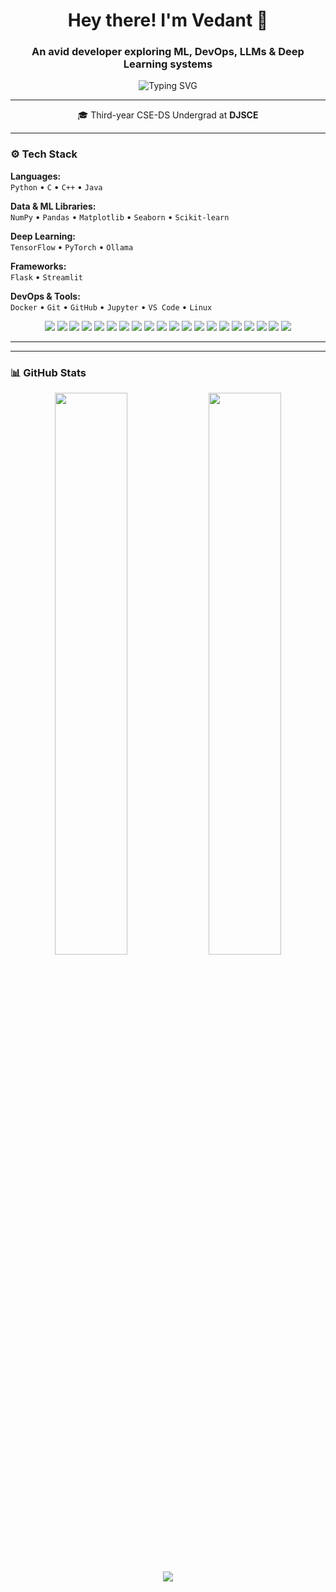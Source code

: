 <h1 align="center">Hey there! I'm Vedant 👋</h1>

<h3 align="center">An avid developer exploring ML, DevOps, LLMs & Deep Learning systems</h3>

<p align="center">
  <img src="https://readme-typing-svg.demolab.com?font=Fira+Code&size=22&pause=1000&center=true&vCenter=true&width=500&lines=Learning+Systems+that+Learn;Machine+Learning+%7C+DevOps+%7C+LLMs;Building+Scalable+Projects;Tinkering+with+AI+%26+Automation" alt="Typing SVG" />
</p>

---

<p align="center">
  🎓 Third-year CSE-DS Undergrad at <strong>DJSCE</strong>
</p>


---


### ⚙️ Tech Stack

**Languages:**  
`Python` • `C` • `C++` • `Java`

**Data & ML Libraries:**  
`NumPy` • `Pandas` • `Matplotlib` • `Seaborn` • `Scikit-learn`

**Deep Learning:**  
`TensorFlow` • `PyTorch` • `Ollama`

**Frameworks:**  
`Flask` • `Streamlit`

**DevOps & Tools:**  
`Docker` • `Git` • `GitHub` • `Jupyter` • `VS Code` • `Linux`

<p align="center">
  
  <!-- 💻 Languages -->
  <img src="https://img.shields.io/badge/Python-3776AB?style=for-the-badge&logo=python&logoColor=white" />
  <img src="https://img.shields.io/badge/C-00599C?style=for-the-badge&logo=c&logoColor=white" />
  <img src="https://img.shields.io/badge/C++-00599C?style=for-the-badge&logo=c%2B%2B&logoColor=white" />
  <img src="https://img.shields.io/badge/Java-ED8B00?style=for-the-badge&logo=openjdk&logoColor=white" />

  <!-- 📊 Data Science & ML -->
  <img src="https://img.shields.io/badge/NumPy-013243?style=for-the-badge&logo=numpy&logoColor=white" />
  <img src="https://img.shields.io/badge/Pandas-150458?style=for-the-badge&logo=pandas&logoColor=white" />
  <img src="https://img.shields.io/badge/Matplotlib-11557C?style=for-the-badge&logo=plotly&logoColor=white" />
  <img src="https://img.shields.io/badge/Seaborn-2D3F72?style=for-the-badge&logoColor=white&logo=python" />
  <img src="https://img.shields.io/badge/Scikit--Learn-F7931E?style=for-the-badge&logo=scikit-learn&logoColor=white" />

  <!-- 🧠 Deep Learning -->
  <img src="https://img.shields.io/badge/TensorFlow-FF6F00?style=for-the-badge&logo=tensorflow&logoColor=white" />
  <img src="https://img.shields.io/badge/PyTorch-EE4C2C?style=for-the-badge&logo=pytorch&logoColor=white" />
  <img src="https://img.shields.io/badge/Ollama-ffffff?style=for-the-badge&logo=ollama&logoColor=000000" />

  <!-- 🌐 Frameworks -->
  <img src="https://img.shields.io/badge/Flask-000000?style=for-the-badge&logo=flask&logoColor=white" />
  <img src="https://img.shields.io/badge/Streamlit-FF4B4B?style=for-the-badge&logo=streamlit&logoColor=white" />

  <!-- 🚀 DevOps & Tools -->
  <img src="https://img.shields.io/badge/Docker-2496ED?style=for-the-badge&logo=docker&logoColor=white" />
  <img src="https://img.shields.io/badge/Git-F05032?style=for-the-badge&logo=git&logoColor=white" />
  <img src="https://img.shields.io/badge/GitHub-181717?style=for-the-badge&logo=github&logoColor=white" />
  <img src="https://img.shields.io/badge/Jupyter-F37626?style=for-the-badge&logo=jupyter&logoColor=white" />
  <img src="https://img.shields.io/badge/VS%20Code-007ACC?style=for-the-badge&logo=visual-studio-code&logoColor=white" />
  <img src="https://img.shields.io/badge/Linux-FCC624?style=for-the-badge&logo=linux&logoColor=black" />

</p>

---

---

### 📊 GitHub Stats

<p align="center">
  <img src="https://github-readme-stats.vercel.app/api?username=VedantShirgaonkar&show_icons=true&theme=dracula&hide_border=true&border_radius=10" width="48%" />
  <img src="https://github-readme-streak-stats.herokuapp.com/?user=VedantShirgaonkar&theme=dracula&hide_border=true&border_radius=10" width="48%" />
</p>

<p align="center">
  <img src="https://github-readme-activity-graph.vercel.app/graph?username=VedantShirgaonkar&theme=rogue&area=true&hide_border=true&radius=10" />
</p>


<!--
### 🔥 Projects Spotlight

- 🎥 **AI Interview Tracker** – Webcam-based emotion analysis  
  _Tech:_ Flask, OpenCV, JavaScript, ML  

- 📦 **Docker Playground** – MySQL + Redis + Flask via Docker Compose  
  _Tech:_ Docker, MySQL, Redis, Python  

- 📊 **ML from Scratch** – Core algorithms with step-by-step logic  
  _Tech:_ NumPy, Jupyter Notebook  

🔗 *Check pinned repositories for more!*

---

### 🏆 GitHub Trophies

<p align="center">
  <img src="https://github-profile-trophy.vercel.app/?username=VedantShirgaonkar&theme=radical&no-frame=true&column=6&margin-w=10" />
</p>

---

### 📊 GitHub Stats

<p align="center">
  <img src="https://github-readme-stats.vercel.app/api?username=VedantShirgaonkar&show_icons=true&theme=radical" width="48%" />
  <img src="https://github-readme-streak-stats.herokuapp.com/?user=VedantShirgaonkar&theme=radical" width="48%" />
</p>

<p align="center">
  <img src="https://github-readme-activity-graph.vercel.app/graph?username=VedantShirgaonkar&theme=rogue&area=true&hide_border=true" />
</p>

---

### 🎵 Spotify Now Playing

<p align="center">
  <img src="https://spotify-github-profile.vercel.app/api/view?uid=g3dmbir61ukzh3k4lq62345id&cover_image=true&theme=novatorem&bar_color=53b14f&bar_color_cover=false" />
</p>


---

### 🐍 Contribution Snake

<p align="center">
  <img src="https://raw.githubusercontent.com/vedantsxyz/VedantShirgaonkar/output/github-contribution-grid-snake.svg" alt="snake gif" />
</p>

**🎯 Auto-setup Guide:** [Enable Snake Animation →](https://github.com/Platane/snk)

---

### 📫 Let’s Connect

<p align="center">
  <a href="mailto:your-email@example.com"><img src="https://img.shields.io/badge/Gmail-D14836?style=for-the-badge&logo=gmail&logoColor=white" /></a>
  <a href="https://linkedin.com/in/your-linkedin"><img src="https://img.shields.io/badge/LinkedIn-0077B5.svg?style=for-the-badge&logo=linkedin&logoColor=white" /></a>
  <a href="https://twitter.com/your-twitter"><img src="https://img.shields.io/badge/Twitter-1DA1F2.svg?style=for-the-badge&logo=twitter&logoColor=white" /></a>
</p>
